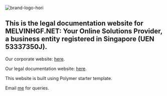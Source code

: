 ![brand-logo-hori](https://user-images.githubusercontent.com/49022718/127785686-4e044bae-ed46-43e0-805f-3a7c13748b29.jpg)

<h2>This is the legal documentation website for <strong>MELVINHGF.NET: Your Online Solutions Provider</strong>, a business entity registered in Singapore (UEN 53337350J).</h2>
<p>Our corporate website: <a href="https://melvinhgf.business.site" target="_blank" text-decoration="none">here</a>.</p>
<p>Our legal documentation website: <a href="https://docs.melvinhgf.net" target="_blank" text-decoration="none">here</a>.</p>
<p>This website is built using Polymer starter template.</p>
<p>Email <a href="mailto:melvinhgf@gmail.com">me</a> for queries.
